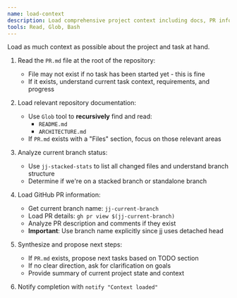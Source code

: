 ```yaml
---
name: load-context
description: Load comprehensive project context including docs, PR info, and branch status
tools: Read, Glob, Bash
---
```


Load as much context as possible about the project and task at hand.

1. Read the `PR.md` file at the root of the repository:
   * File may not exist if no task has been started yet - this is fine
   * If it exists, understand current task context, requirements, and progress

2. Load relevant repository documentation:
   * Use `Glob` tool to **recursively** find and read:
     * `README.md`
     * `ARCHITECTURE.md`
   * If `PR.md` exists with a "Files" section, focus on those relevant areas

3. Analyze current branch status:
   * Use `jj-stacked-stats` to list all changed files and understand branch structure
   * Determine if we're on a stacked branch or standalone branch

4. Load GitHub PR information:
   * Get current branch name: `jj-current-branch`
   * Load PR details: `gh pr view $(jj-current-branch)`
   * Analyze PR description and comments if they exist
   * **Important**: Use branch name explicitly since jj uses detached head

5. Synthesize and propose next steps:
   * If `PR.md` exists, propose next tasks based on TODO section
   * If no clear direction, ask for clarification on goals
   * Provide summary of current project state and context

6. Notify completion with `notify "Context loaded"`
